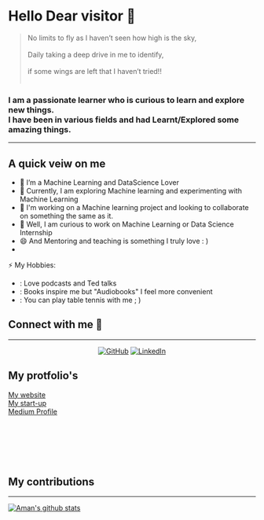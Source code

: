 <p><a href="https://ibb.co/5FXxMdM"></a><br /><br /></p>
<h1>Hello Dear visitor 👋</h1>
<blockquote> No limits to fly as I haven’t seen how high is the sky,<br> <br>
Daily taking a deep drive in me to identify,<br><br>
if some wings are left that I haven’t tried!!<br><br>
	</blockquote>
<h3>I am a passionate learner who is curious to learn and explore new things.<br>
I have been in various fields and had Learnt/Explored some amazing things.</h3> 

<hr />

<h2>A quick veiw on me </h2>

- 🔭 I’m a Machine Learning and DataScience Lover
- 🌱 Currently, I am exploring Machine learning and experimenting with Machine Learning
- 👯 I'm working on a Machine learning project and looking to collaborate on something the same as it.
- 🤔 Well, I am curious to work on Machine Learning or Data Science Internship
- 😄 And Mentoring and teaching is something I truly love : )
-
⚡ My Hobbies:
- : Love podcasts and Ted talks
- : Books inspire me but "Audiobooks" I feel more convenient 
- : You can play table tennis with me ; )
<h2>Connect with me 🥂 </h2>
<hr>
<p align="center">
	<a href="https://github.com/amanindiamuzz"><img src="https://img.icons8.com/bubbles/50/000000/github.png" alt="GitHub"/></a>
	<a href="https://www.linkedin.com/in/aman-india-9a9700157/"><img src="https://img.icons8.com/bubbles/50/000000/linkedin.png" alt="LinkedIn"/></a>
	
</p>

<h2>My protfolio's </h2>
<a href="http://amanindia.techmate99.com/"> My website </a><br>
<a href="http://techmate99.com/"> My start-up </a><br/>
<a href="https://amanindiamuzz.medium.com"> Medium Profile</a>

<p>&nbsp;</p>
<p>&nbsp;</p>
<p>&nbsp;</p>
<h2>My contributions</h2>
<hr>

[![Aman's github stats](https://github-readme-stats.vercel.app/api?username=amanindiamuzz&include_all_commits=true&count_private=true&show_icons=true&line_height=20&title_color=FFFFFF&icon_color=FFFFFF&text_color=FFFFFF&bg_color=0D1117)](https://github.com/amanindiamuzz/github-readme-stats)

